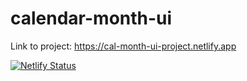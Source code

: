 # calendar-month-ui

Link to project: https://cal-month-ui-project.netlify.app

[![Netlify Status](https://api.netlify.com/api/v1/badges/dbdae30e-bb58-4ae2-94b2-c104f5a181a6/deploy-status)](https://app.netlify.com/sites/cal-mnth-ui/deploys)
